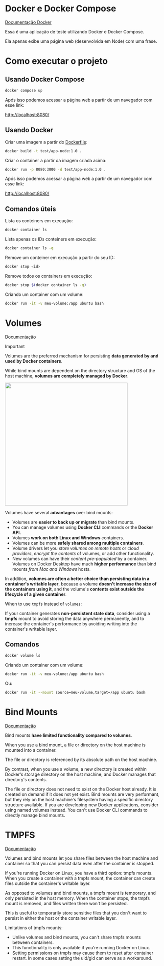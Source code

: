 # Docker e Docker Compose

[Documentação Docker](https://docs.docker.com/reference/dockerfile/)

Essa é uma aplicação de teste utilizando Docker e Docker Compose.

Ela apenas exibe uma página web (desenvolvida em Node) com uma frase.


# Como executar o projeto

## Usando Docker Compose

```bash
docker compose up
```

Após isso podemos acessar a página web a partir de um navegador com esse link:

[http://localhost:8080/](http://localhost:8080/)

## Usando Docker

Criar uma imagem a partir do [Dockerfile](./Dockerfile):

```bash
docker build -t test/app-node:1.0 .
```

Criar o container a partir da imagem criada acima:

```bash
docker run -p 8080:3000 -d test/app-node:1.0 .
```

Após isso podemos acessar a página web a partir de um navegador com esse link:

[http://localhost:8080/](http://localhost:8080/)



## Comandos úteis

Lista os conteiners em execução:

```bash
docker container ls
```

Lista apenas os IDs conteiners em execução:

```bash
docker container ls -q
```

Remove um conteiner em execução a partir do seu ID:

```bash
docker stop <id>
```

Remove todos os containers em execução:

```bash
docker stop $(docker container ls -q)
```

Criando um container com um volume:

```bash
docker run -it -v meu-volume:/app ubuntu bash
```


# Volumes

[Documentação](https://docs.docker.com/engine/storage/volumes/)

> [!IMPORTANT]
> Volumes are the preferred mechanism for persisting **data generated by and used by Docker containers**.

While bind mounts are dependent on the directory structure and OS of the host machine, **volumes are completely managed by Docker**. 


<img src="https://docs.docker.com/engine/storage/images/types-of-mounts-volume.webp" width="400">

Volumes have several **advantages** over bind mounts:

- Volumes are **easier to back up or migrate** than bind mounts.
- You can manage volumes using **Docker CLI** commands or the **Docker API**.
- Volumes **work on both Linux and Windows** containers.
- Volumes can be more **safely shared among multiple containers**.
- Volume drivers let you *store volumes on remote hosts* or *cloud providers*, *encrypt the contents* of volumes, or add other functionality.
- New volumes can have their *content pre-populated* by a container.
Volumes on Docker Desktop have much **higher performance** than bind mounts *from Mac and Windows* hosts.

In addition, **volumes are often a better choice than persisting data in a container's writable layer**, because a volume **doesn't increase the size of the containers using it**, and the volume's **contents exist outside the lifecycle of a given container**.

When to use `tmpfs` instead of `volumes`:

If your container generates **non-persistent state data**, consider using a **tmpfs** mount to avoid storing the data anywhere permanently, and to increase the container's performance by avoiding writing into the container's writable layer.


## Comandos

```bash
docker volume ls
```

Criando um container com um volume:

```bash
docker run -it -v meu-volume:/app ubuntu bash
```

Ou:

```bash
docker run -it --mount source=meu-volume,target=/app ubuntu bash
```


# Bind Mounts

[Documentação](https://docs.docker.com/engine/storage/bind-mounts/)

Bind mounts **have limited functionality compared to volumes**. 

When you use a bind mount, a file or directory on the host machine is mounted into a container. 

The file or directory is referenced by its absolute path on the host machine. 

By contrast, when you use a volume, a new directory is created within Docker's storage directory on the host machine, and Docker manages that directory's contents.

The file or directory does not need to exist on the Docker host already. It is created on demand if it does not yet exist. Bind mounts are very performant, but they rely on the host machine's filesystem having a specific directory structure available. If you are developing new Docker applications, consider using named volumes instead. You can't use Docker CLI commands to directly manage bind mounts.

# TMPFS

[Documentação](https://docs.docker.com/engine/storage/tmpfs/)

Volumes and bind mounts let you share files between the host machine and container so that you can persist data even after the container is stopped.

If you're running Docker on Linux, you have a third option: tmpfs mounts. When you create a container with a tmpfs mount, the container can create files outside the container's writable layer.

As opposed to volumes and bind mounts, a tmpfs mount is temporary, and only persisted in the host memory. When the container stops, the tmpfs mount is removed, and files written there won't be persisted.

This is useful to temporarily store sensitive files that you don't want to persist in either the host or the container writable layer.

Limitations of tmpfs mounts:

- Unlike volumes and bind mounts, you can't share tmpfs mounts between containers.
- This functionality is only available if you're running Docker on Linux.
- Setting permissions on tmpfs may cause them to reset after container restart. In some cases setting the uid/gid can serve as a workaround.